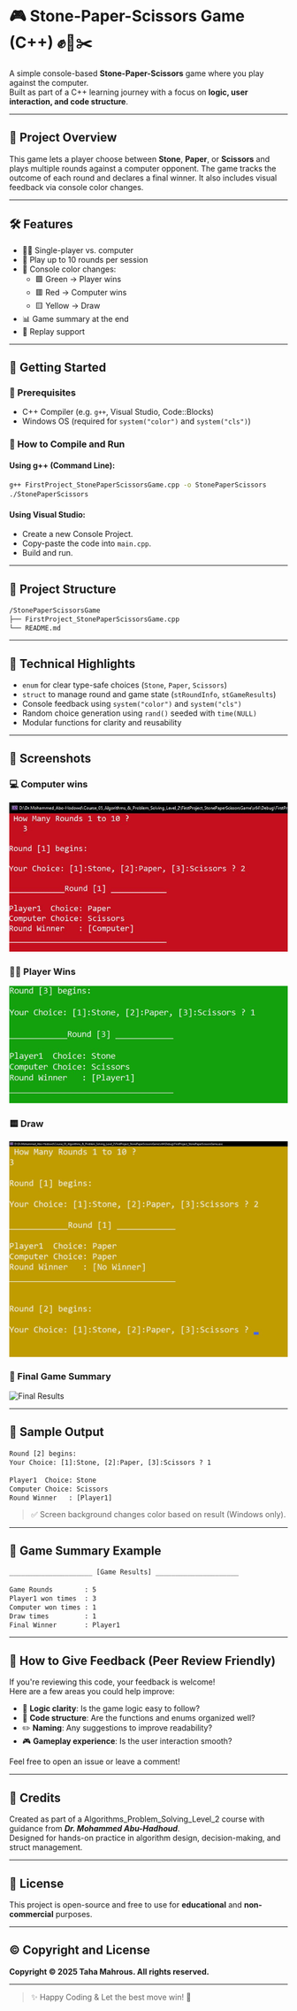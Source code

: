 # 🎮 Stone-Paper-Scissors Game (C++) ✊📄✂️

A simple console-based **Stone-Paper-Scissors** game where you play against the computer.  
Built as part of a C++ learning journey with a focus on **logic, user interaction, and code structure**.

---

## 📘 Project Overview

This game lets a player choose between **Stone**, **Paper**, or **Scissors** and plays multiple rounds against a computer opponent. The game tracks the outcome of each round and declares a final winner. It also includes visual feedback via console color changes.

---

## 🛠️ Features

- 👨‍💻 Single-player vs. computer
- 🔢 Play up to 10 rounds per session
- 🎨 Console color changes:
  - 🟩 Green → Player wins
  - 🟥 Red → Computer wins
  - 🟨 Yellow → Draw
- 📊 Game summary at the end
- 🔁 Replay support

---

## 🚀 Getting Started

### 🔧 Prerequisites

- C++ Compiler (e.g. `g++`, Visual Studio, Code::Blocks)
- Windows OS (required for `system("color")` and `system("cls")`)

### 🧪 How to Compile and Run

#### Using g++ (Command Line):

```bash
g++ FirstProject_StonePaperScissorsGame.cpp -o StonePaperScissors
./StonePaperScissors
```

#### Using Visual Studio:
- Create a new Console Project.
- Copy-paste the code into `main.cpp`.
- Build and run.

---

## 📂 Project Structure

```
/StonePaperScissorsGame
├── FirstProject_StonePaperScissorsGame.cpp
└── README.md
```

---

## 🧠 Technical Highlights

- `enum` for clear type-safe choices (`Stone`, `Paper`, `Scissors`)
- `struct` to manage round and game state (`stRoundInfo`, `stGameResults`)
- Console feedback using `system("color")` and `system("cls")`
- Random choice generation using `rand()` seeded with `time(NULL)`
- Modular functions for clarity and reusability

---

## 📸 Screenshots

### 💻 Computer wins
![Computer wins](images/computer_wins.png)

### 👨‍💻 Player Wins
![Player Wins](images/player_wins.png)

### 🟨 Draw
![Player Wins](images/draw.png)

### 🏁 Final Game Summary
![Final Results](images/final_results.png)

---

## 📌 Sample Output

```text
Round [2] begins:
Your Choice: [1]:Stone, [2]:Paper, [3]:Scissors ? 1

Player1  Choice: Stone
Computer Choice: Scissors
Round Winner   : [Player1]
```

> ✅ Screen background changes color based on result (Windows only).

---

## 🏁 Game Summary Example

```text
_____________________ [Game Results] _____________________

Game Rounds        : 5
Player1 won times  : 3
Computer won times : 1
Draw times         : 1
Final Winner       : Player1
```

---

## 📣 How to Give Feedback (Peer Review Friendly)

If you're reviewing this code, your feedback is welcome!  
Here are a few areas you could help improve:

- 🧠 **Logic clarity**: Is the game logic easy to follow?
- 🧱 **Code structure**: Are the functions and enums organized well?
- ✏️ **Naming**: Any suggestions to improve readability?
- 🎮 **Gameplay experience**: Is the user interaction smooth?

Feel free to open an issue or leave a comment!

---

## 🙏 Credits

Created as part of a Algorithms_Problem_Solving_Level_2 course with guidance from ***Dr. Mohammed Abu-Hadhoud***.  
Designed for hands-on practice in algorithm design, decision-making, and struct management.

---

## 🪪 License

This project is open-source and free to use for **educational** and **non-commercial** purposes.

---


## ©️ Copyright and License  
**Copyright © 2025 Taha Mahrous. All rights reserved.**

---

> ✨ Happy Coding & Let the best move win! 🎉
